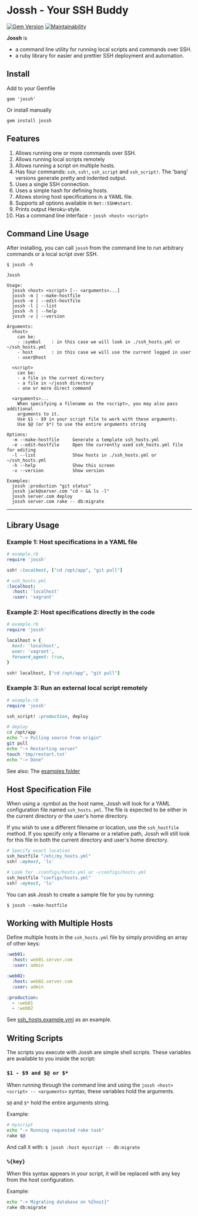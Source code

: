 Jossh - Your SSH Buddy
======================

[![Gem Version](https://badge.fury.io/rb/jossh.svg)](https://badge.fury.io/rb/jossh)
[![Maintainability](https://api.codeclimate.com/v1/badges/deea8bfb0490e6be3cf6/maintainability)](https://codeclimate.com/github/DannyBen/jossh/maintainability)


**Jossh** is

- a command line utility for running local scripts and commands over SSH.
- a ruby library for easier and prettier SSH deployment and automation.

## Install

Add to your Gemfile

	gem 'jossh'

Or install manually

	gem install jossh


## Features

1. Allows running one or more commands over SSH.
2. Allows running local scripts remotely
3. Allows running a script on multiple hosts.
4. Has four commands: `ssh`, `ssh!`, `ssh_script` and `ssh_script!`. The 'bang' versions generate pretty and indented output.
5. Uses a single SSH connection.
6. Uses a simple hash for defining hosts.
7. Allows storing host specifications in a YAML file.
8. Supports all options available in `Net::SSH#start`.
9. Prints output Heroku-style.
10. Has a command line interface - `jossh <host> <script>` 

## Command Line Usage

After installing, you can call `jossh` from the command line to run arbitrary
commands or a local script over SSH.

    $ jossh -h

    Jossh
    
    Usage:
      jossh <host> <script> [-- <arguments>...]
      jossh -m | --make-hostfile
      jossh -e | --edit-hostfile
      jossh -l | --list
      jossh -h | --help 
      jossh -v | --version
    
    Arguments:
      <host>
        can be:
        - :symbol    : in this case we will look in ./ssh_hosts.yml or ~/ssh_hosts.yml
        - host       : in this case we will use the current logged in user
        - user@host
    
      <script> 
        can be:
        - a file in the current directory
        - a file in ~/jossh directory
        - one or more direct command
    
      <arguments>...
        When specifying a filename as the <script>, you may also pass additional
        arguments to it. 
        Use $1 - $9 in your script file to work with these arguments.
        Use $@ (or $*) to use the entire arguments string
    
    Options:
      -m --make-hostfile     Generate a template ssh_hosts.yml 
      -e --edit-hostfile     Open the currently used ssh_hosts.yml file for editing
      -l --list              Show hosts in ./ssh_hosts.yml or ~/ssh_hosts.yml
      -h --help              Show this screen
      -v --version           Show version
    
    Examples: 
      jossh :production "git status"
      jossh jack@server.com "cd ~ && ls -l"
      jossh server.com deploy
      jossh server.com rake -- db:migrate

---

## Library Usage

### Example 1: Host specifications in a YAML file

```ruby
# example.rb
require 'jossh'

ssh! :localhost, ["cd /opt/app", "git pull"]
```

```yaml
# ssh_hosts.yml
:localhost:
  :host: 'localhost'
  :user: 'vagrant'
```

### Example 2: Host specifications directly in the code

```ruby
# example.rb
require 'jossh'

localhost = {
  host: 'localhost',
  user: 'vagrant',
  forward_agent: true,
}

ssh! localhost, ["cd /opt/app", "git pull"]
```


### Example 3: Run an external local script remotely

```ruby
# example.rb
require 'jossh'

ssh_script! :production, deploy
```

```bash
# deploy
cd /opt/app
echo "-> Pulling source from origin"
git pull
echo "-> Restarting server"
touch 'tmp/restart.txt'
echo "-> Done"
```

See also: The [examples folder](https://github.com/DannyBen/jossh/tree/master/examples)

## Host Specification File

When using a :symbol as the host name, Jossh will look for a YAML 
configuration file named `ssh_hosts.yml`. The file is expected to be either
in the current directory or the user's home directory.

If you wish to use a different filename or location, use the `ssh_hostfile` 
method. If you specify only a filename or a relative path, Jossh will still 
look for this file in both the current directory and user's home directory.

```ruby
# Specify exact location
ssh_hostfile "/etc/my_hosts.yml"
ssh! :myhost, 'ls'

# Look for ./configs/hosts.yml or ~/configs/hosts.yml
ssh_hostfile "configs/hosts.yml"
ssh! :myhost, 'ls'
```

You can ask Jossh to create a sample file for you by running:

    $ jossh --make-hostfile

## Working with Multiple Hosts

Define multiple hosts in the `ssh_hosts.yml` file by simply providing an array
of other keys:

```yaml
:web01:
  :host: web01.server.com
  :user: admin

:web02:
  :host: web02.server.com
  :user: admin

:production: 
  - :web01
  - :web02
```

See [ssh_hosts.example.yml](https://github.com/DannyBen/jossh/blob/master/ssh_hosts.example.yml) as an example.

## Writing Scripts

The scripts you execute with Jossh are simple shell scripts. These variables 
are available to you inside the script:

### `$1 - $9 and $@ or $*`

When running through the command line and using the 
`jossh <host> <script> -- <arguments>` syntax, these variables hold the 
arguments.

`$@` and `$*` hold the entire arguments string.

Example: 
```bash
# myscript
echo "-> Running requested rake task"
rake $@
```

And call it with:
`$ jossh :host myscript -- db:migrate`



### `%{key}`
When this syntax appears in your script, it will be replaced with any key
from the host configuration. 

Example: 
```bash
echo "-> Migrating database on %{host}"
rake db:migrate
```
